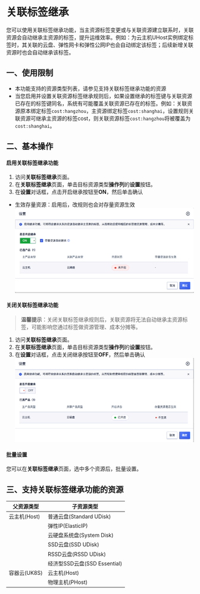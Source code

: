 # 关联标签继承
您可以使用关联标签继承功能，当主资源标签变更或与关联资源建立联系时，关联资源会自动继承主资源的标签，提升运维效率。例如：为云主机UHost实例绑定标签时，其关联的云盘、弹性网卡和弹性公网IP也会自动绑定该标签；后续新增关联资源时也会自动继承该标签。

## 一、使用限制
- 本功能支持的资源类型列表，请参见支持关联标签继承功能的资源
- 当您启用并设置关联资源标签继承规则后，如果设置继承的标签键与关联资源已存在的标签键同名，系统有可能覆盖关联资源已存在的标签。例如：关联资源原本绑定标签```cost:hangzhou```，主资源绑定标签```cost:shanghai```，设置规则关联资源可继承主资源的标签cost，则关联资源标签```cost:hangzhou```将被覆盖为```cost:shanghai```。

## 二、基本操作

#### 启用关联标签继承功能
1. 访问**关联标签继承**页面。
2. 在**关联标签继承**页面，单击目标资源类型**操作列**的**设置**按钮。
3. 在**设置**对话框，点击开启继承按钮至**ON**，然后单击确认
  - 生效存量资源：启用后，改规则也会对存量资源生效
![启用关联标签继承功能](images/启用标签继承.png)

#### 关闭关联标签继承功能
> **温馨提示**：关闭关联标签继承规则后，关联资源将无法自动继承主资源标签，可能影响您通过标签做资源管理、成本分摊等。

1. 访问**关联标签继承**页面。
2. 在**关联标签继承**页面，单击目标资源类型**操作列**的**设置**按钮。
3. 在**设置**对话框，点击关闭继承按钮至**OFF**，然后单击确认
![关闭关联标签继承功能](images/关闭标签继承.png)

#### 批量设置
您可以在**关联标签继承**页面，选中多个资源后，批量设置。

## 三、支持关联标签继承功能的资源

| 父资源类型 | 子资源类型 |
| --- | --- |
| 云主机(Host) | 普通云盘(Standard UDisk) |
|  | 弹性IP(ElasticIP) |
|  | 云硬盘系统盘(System Disk) |
|  | SSD云盘(SSD UDisk) |
|  | RSSD云盘(RSSD UDisk) |
|  | 经济型SSD云盘(SSD Essential) |
| 容器云(UK8S) | 云主机(Host) |
|  | 物理主机(PHost) |


